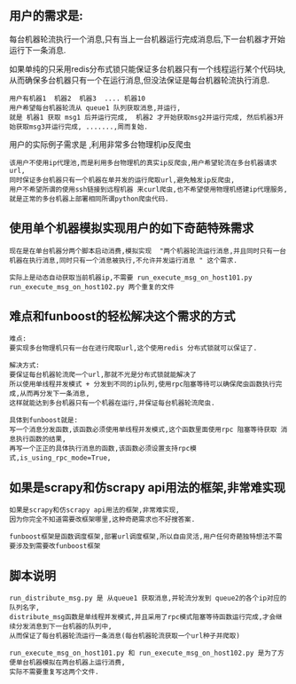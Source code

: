 
## 用户的需求是:

每台机器轮流执行一个消息,只有当上一台机器运行完成消息后,下一台机器才开始运行下一条消息.

如果单纯的只采用redis分布式锁只能保证多台机器只有一个线程运行某个代码块,从而确保多台机器只有一个在运行消息,但没法保证是每台机器轮流执行消息.

```
用户有机器1  机器2  机器3  .... 机器10
用户希望每台机器轮流从 queue1 队列获取消息,并运行,
就是 机器1 获取 msg1 后并运行完成,  机器2 才开始获取msg2并运行完成, 然后机器3开始获取msg3并运行完成, .......,周而复始.

```

用户的实际例子需求是 ,利用非常多台物理机ip反爬虫

```
该用户不使用ip代理池,而是利用多台物理机的真实ip反爬虫,用户希望轮流在多台机器请求url,
同时保证多台机器只有一个机器在单并发的运行爬取url,避免触发ip反爬虫,
用户不希望所谓的使用ssh链接到远程机器 来curl爬虫,也不希望使用物理机搭建ip代理服务,就是正常的多台机器上部署相同所谓python爬虫代码.
```

## 使用单个机器模拟实现用户的如下奇葩特殊需求


```
现在是在单台机器分两个脚本启动消费,模拟实现  "两个机器轮流运行消息,并且同时只有一台机器在执行消息,同时只有一个消息被执行,不允许并发运行消息 " 这个需求.

实际上是动态自动获取当前机器ip,不需要 run_execute_msg_on_host101.py run_execute_msg_on_host102.py 两个重复的文件

```



## 难点和funboost的轻松解决这个需求的方式
```
难点:
要实现多台物理机只有一台在进行爬取url,这个使用redis 分布式锁就可以保证了.

解决方式:
要保证每台机器轮流爬一个url,那就不光是分布式锁就能解决了
所以使用单线程并发模式 + 分发到不同的ip队列,使用rpc阻塞等待可以确保爬虫函数执行完成,从而再分发下一条消息,
这样就能达到多台机器只有一个机器在运行,并保证每台机器轮流爬虫.

具体到funboost就是:
写一个消息分发函数,该函数必须使用单线程并发模式,这个函数里面使用rpc 阻塞等待获取 消息执行函数的结果,
再写一个正正的具体执行消息的函数,该函数必须设置支持rpc模式,is_using_rpc_mode=True,
```

## 如果是scrapy和仿scrapy api用法的框架,非常难实现

```
如果是scrapy和仿scrapy api用法的框架,非常难实现,
因为你完全不知道需要改框架哪里,这种奇葩需求也不好搜答案.

funboost框架是函数调度框架,部署url调度框架,所以自由灵活,用户任何奇葩独特想法不需要涉及到需要改funboost框架
```


## 脚本说明
```
run_distribute_msg.py 是 从queue1 获取消息,并轮流分发到 queue2的各个ip对应的队列名字,
distribute_msg函数是单线程并发模式,并且采用了rpc模式阻塞等待函数运行完成,才会继续分发消息到下一台机器的队列中,
从而保证了每台机器轮流运行一条消息(每台机器轮流获取一个url种子并爬取)

run_execute_msg_on_host101.py 和 run_execute_msg_on_host102.py 是为了方便单台机器模拟在两台机器上运行消费,
实际不需要重复写这两个文件.
```